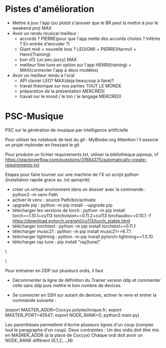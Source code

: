 # Pistes d'amélioration
- Mettre à jour l'app (ou plutot s'assurer que le BR peut la mettre à jour le weekend pro) MAX
- Avoir un rendu musical meilleur :
   - accords ? PIERRE(pour que l'app mette des accords choisis ? Inférés ? En entrée d'encoder ?)
   - Giant midi + nouvelle loss ? LEO(GM) + PIERRE(Harmo) + Henri(Training)
   - bon sf2 (un peu jazzy) MAX 
   - meilleur fine tune en option sur l'app HENRI(training) + MAX(connecter l'app à deux modèles)
- Avoir un meilleur rendu à l'oral
   - API clavier LEO? MAX(déja beaucoup à faire)?
   - travail théorique sur nos parties TOUT LE MONDE
   - préparation de la présentation MERCREDI 
   - travail sur le mood / le ton / le langage MERCREDI
   




# PSC-Musique
PSC sur la génération de musique par intelligence artificielle

Pour utiliser les notebook de test du git : MyBinder.org Attention ! il associe un projet mybinder en freezant le git

Pour produire un fichier requirements.txt, utiliser la bibliothèque pipreqs, cf https://stackoverflow.com/questions/31684375/automatically-create-requirements-txt


Etapes pour faire tourner sur une machine de l'X un script python (installation rapide grace au .txt aproprié):
- créer un virtual environment dans un dossier avec la commande : python3 -m venv Path
- activer le venv : source Path/bin/activate
- upgrade pip : python -m pip install --upgrade pip
- télécharger les versions de torch : python -m pip install torch==1.10.1+cu113 torchvision==0.11.2+cu113 torchaudio==0.10.1 -f https://download.pytorch.org/whl/cu113/torch_stable.html
- télécharger torchtext : python -m pip install torchtext==0.11.1
- télécharger music21 : python -m pip install music21==6.7.1
- télécharger lightning : python -m pip install pytorch-lightning==1.5.10
- télécharger ray tune : pip install "ray[tune]"


\\

\\


Pour entrainer en DDP sur plusieurs ordis, il faut
- Décommenter la ligne de définition du Trainer version ddp et commenter celle sans ddp puis mettre le bon nombre de devices.


- Se connecter en SSH sur autant de devices, activer le venv et entrer la commande suivante :

(export MASTER_ADDR=Coccyx.polytechnique.fr;
export MASTER_PORT=45547;
export NODE_RANK=0;
python3 main.py)

Les parenthèses permettent d'écrire plusieurs lignes d'un coup (compier tout le paragraphe d'un coup). Deux contraintes :
Un des ordis doit être mis en MASRER_ADDR (à la place de Coccyx)
Chaque ordi doit avoir un NODE_RANK différent (0,1,2,...,N)
